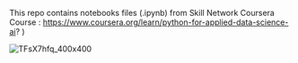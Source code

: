 This repo contains notebooks files (.ipynb)
from Skill Network Coursera Course : https://www.coursera.org/learn/python-for-applied-data-science-ai? )

  ![TFsX7hfq_400x400](https://user-images.githubusercontent.com/68079401/119122506-95e89900-ba54-11eb-9a00-ced10f505971.jpg)
